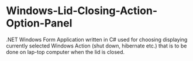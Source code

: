 # Windows-Lid-Closing-Action-Option-Panel
.NET Windows Form Application written in C# used for choosing displaying currently selected Windows Action (shut down, hibernate etc.) that is to be done on lap-top computer when the lid is closed.

